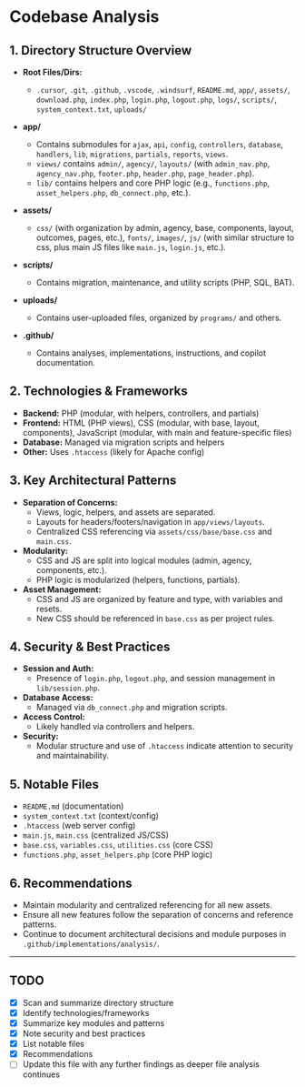 # Codebase Analysis

## 1. Directory Structure Overview

- **Root Files/Dirs:**
  - `.cursor`, `.git`, `.github`, `.vscode`, `.windsurf`, `README.md`, `app/`, `assets/`, `download.php`, `index.php`, `login.php`, `logout.php`, `logs/`, `scripts/`, `system_context.txt`, `uploads/`

- **app/**
  - Contains submodules for `ajax`, `api`, `config`, `controllers`, `database`, `handlers`, `lib`, `migrations`, `partials`, `reports`, `views`.
  - `views/` contains `admin/`, `agency/`, `layouts/` (with `admin_nav.php`, `agency_nav.php`, `footer.php`, `header.php`, `page_header.php`).
  - `lib/` contains helpers and core PHP logic (e.g., `functions.php`, `asset_helpers.php`, `db_connect.php`, etc.).

- **assets/**
  - `css/` (with organization by admin, agency, base, components, layout, outcomes, pages, etc.), `fonts/`, `images/`, `js/` (with similar structure to css, plus main JS files like `main.js`, `login.js`, etc.).

- **scripts/**
  - Contains migration, maintenance, and utility scripts (PHP, SQL, BAT).

- **uploads/**
  - Contains user-uploaded files, organized by `programs/` and others.

- **.github/**
  - Contains analyses, implementations, instructions, and copilot documentation.

## 2. Technologies & Frameworks

- **Backend:** PHP (modular, with helpers, controllers, and partials)
- **Frontend:** HTML (PHP views), CSS (modular, with base, layout, components), JavaScript (modular, with main and feature-specific files)
- **Database:** Managed via migration scripts and helpers
- **Other:** Uses `.htaccess` (likely for Apache config)

## 3. Key Architectural Patterns

- **Separation of Concerns:**
  - Views, logic, helpers, and assets are separated.
  - Layouts for headers/footers/navigation in `app/views/layouts`.
  - Centralized CSS referencing via `assets/css/base/base.css` and `main.css`.
- **Modularity:**
  - CSS and JS are split into logical modules (admin, agency, components, etc.).
  - PHP logic is modularized (helpers, functions, partials).
- **Asset Management:**
  - CSS and JS are organized by feature and type, with variables and resets.
  - New CSS should be referenced in `base.css` as per project rules.

## 4. Security & Best Practices

- **Session and Auth:**
  - Presence of `login.php`, `logout.php`, and session management in `lib/session.php`.
- **Database Access:**
  - Managed via `db_connect.php` and migration scripts.
- **Access Control:**
  - Likely handled via controllers and helpers.
- **Security:**
  - Modular structure and use of `.htaccess` indicate attention to security and maintainability.

## 5. Notable Files

- `README.md` (documentation)
- `system_context.txt` (context/config)
- `.htaccess` (web server config)
- `main.js`, `main.css` (centralized JS/CSS)
- `base.css`, `variables.css`, `utilities.css` (core CSS)
- `functions.php`, `asset_helpers.php` (core PHP logic)

## 6. Recommendations

- Maintain modularity and centralized referencing for all new assets.
- Ensure all new features follow the separation of concerns and reference patterns.
- Continue to document architectural decisions and module purposes in `.github/implementations/analysis/`.

---

## TODO
- [x] Scan and summarize directory structure
- [x] Identify technologies/frameworks
- [x] Summarize key modules and patterns
- [x] Note security and best practices
- [x] List notable files
- [x] Recommendations
- [ ] Update this file with any further findings as deeper file analysis continues
